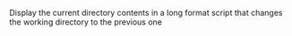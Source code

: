 Display the current directory contents in a long format
script that changes the working directory to the previous one
